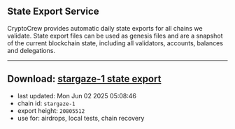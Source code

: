 ## State Export Service
CryptoCrew provides automatic daily state exports for all chains we validate. State export files can be used as genesis files and are a snapshot of the current blockchain state, including all validators, accounts, balances and delegations.

---
**Download: [stargaze-1 state export](https://dl-eu2.ccvalidators.com/SERVICE/stargaze/stargaze-1_export_20805512.json)**
---

- last updated: Mon Jun 02 2025 05:08:46
- chain id: `stargaze-1`
- export height: `20805512`
- use for: airdrops, local tests, chain recovery
